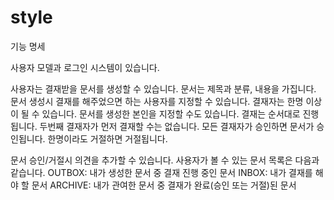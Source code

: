 # style


기능 명세

사용자 모델과 로그인 시스템이 있습니다.

사용자는 결재받을 문서를 생성할 수 있습니다.
문서는 제목과 분류, 내용을 가집니다.
문서 생성시 결재를 해주었으면 하는 사용자를 지정할 수 있습니다.
결재자는 한명 이상이 될 수 있습니다. 문서를 생성한 본인을 지정할 수도 있습니다.
결재는 순서대로 진행됩니다. 두번째 결재자가 먼저 결재할 수는 없습니다.
모든 결재자가 승인하면 문서가 승인됩니다. 한명이라도 거절하면 거절됩니다.

문서 승인/거절시 의견을 추가할 수 있습니다.
사용자가 볼 수 있는 문서 목록은 다음과 같습니다.
OUTBOX: 내가 생성한 문서 중 결재 진행 중인 문서
INBOX: 내가 결재를 해야 할 문서
ARCHIVE: 내가 관여한 문서 중 결재가 완료(승인 또는 거절)된 문서

